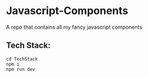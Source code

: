 # Javascript-Components
A repo that contains all my fancy javascript components

## Tech Stack:
<code>cd TechStack</code>  
<code>npm i</code>  
<code>npm run dev</code>  

